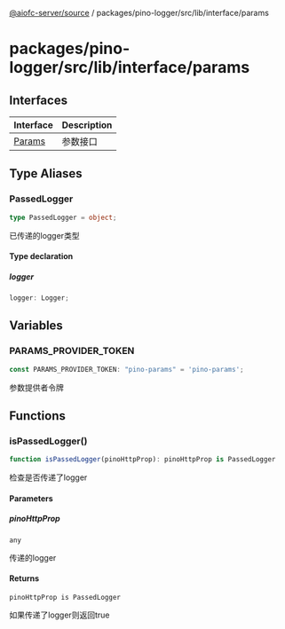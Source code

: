 [@aiofc-server/source](../../../../../../index.md) / packages/pino-logger/src/lib/interface/params

# packages/pino-logger/src/lib/interface/params

## Interfaces

| Interface | Description |
| ------ | ------ |
| [Params](interfaces/Params.md) | 参数接口 |

## Type Aliases

### PassedLogger

```ts
type PassedLogger = object;
```

已传递的logger类型

#### Type declaration

##### logger

```ts
logger: Logger;
```

## Variables

### PARAMS\_PROVIDER\_TOKEN

```ts
const PARAMS_PROVIDER_TOKEN: "pino-params" = 'pino-params';
```

参数提供者令牌

## Functions

### isPassedLogger()

```ts
function isPassedLogger(pinoHttpProp): pinoHttpProp is PassedLogger
```

检查是否传递了logger

#### Parameters

##### pinoHttpProp

`any`

传递的logger

#### Returns

`pinoHttpProp is PassedLogger`

如果传递了logger则返回true
